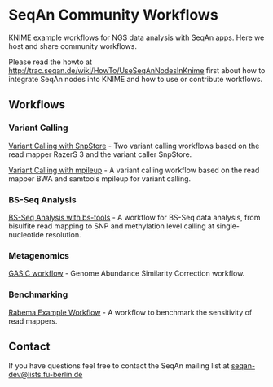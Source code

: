 SeqAn Community Workflows
=========================

KNIME example workflows for NGS data analysis with SeqAn apps. Here we host and share community workflows.

Please read the howto at http://trac.seqan.de/wiki/HowTo/UseSeqAnNodesInKnime first about how to integrate
SeqAn nodes into KNIME and how to use or contribute workflows.

Workflows
---------

### Variant Calling ###
  [Variant Calling with SnpStore](variant_calling_snpstore_workflow) - Two variant calling workflows based on the read mapper RazerS 3 and the variant caller SnpStore.
  
  [Variant Calling with mpileup](variant_calling_bwa_workflow) - A variant calling workflow based on the read mapper BWA and samtools mpileup for variant calling.

### BS-Seq Analysis ###
  [BS-Seq Analysis with bs-tools](bs_seq_analysis_workflow) - A workflow for BS-Seq data analysis, from bisulfite read mapping to SNP and methylation level calling at single-nucleotide resolution.

### Metagenomics ###
  [GASiC workflow](metagenomics_gasic_workflow) - Genome Abundance Similarity Correction workflow.

### Benchmarking ###
  [Rabema Example Workflow](rabema_example_workflow) - A workflow to benchmark the sensitivity of read mappers.
    
Contact
-------

If you have questions feel free to contact the SeqAn mailing list at seqan-dev@lists.fu-berlin.de
